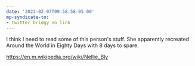 ```yaml
---
date: '2023-02-07T09:58:58-05:00'
mp-syndicate-to:
- twitter_bridgy_no_link
---
```


I think I need to read some of this person's stuff. She apparently recreated Around the World in Eighty Days with 8 days to spare.

https://en.m.wikipedia.org/wiki/Nellie_Bly